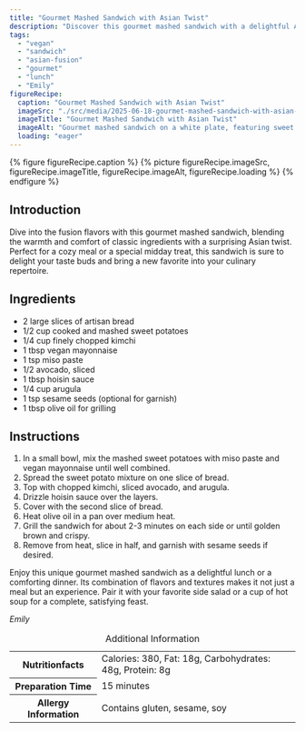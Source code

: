 ```yaml
---
title: "Gourmet Mashed Sandwich with Asian Twist"
description: "Discover this gourmet mashed sandwich with a delightful Asian twist, featuring sweet potatoes, kimchi, and hoisin sauce, grilled to perfection."
tags:
  - "vegan"
  - "sandwich"
  - "asian-fusion"
  - "gourmet"
  - "lunch"
  - "Emily"
figureRecipe: 
  caption: "Gourmet Mashed Sandwich with Asian Twist"
  imageSrc: "./src/media/2025-06-18-gourmet-mashed-sandwich-with-asian-twist-6402.png"
  imageTitle: "Gourmet Mashed Sandwich with Asian Twist"
  imageAlt: "Gourmet mashed sandwich on a white plate, featuring sweet potatoes, kimchi, avocado, arugula, and hoisin sauce, with a side salad and water glass."
  loading: "eager"
---
```


{% figure figureRecipe.caption %}
{% picture figureRecipe.imageSrc, figureRecipe.imageTitle, figureRecipe.imageAlt, figureRecipe.loading %}
{% endfigure %}

## Introduction

Dive into the fusion flavors with this gourmet mashed sandwich, blending the warmth and comfort of classic ingredients with a surprising Asian twist. Perfect for a cozy meal or a special midday treat, this sandwich is sure to delight your taste buds and bring a new favorite into your culinary repertoire.

## Ingredients

- 2 large slices of artisan bread
- 1/2 cup cooked and mashed sweet potatoes
- 1/4 cup finely chopped kimchi
- 1 tbsp vegan mayonnaise
- 1 tsp miso paste
- 1/2 avocado, sliced
- 1 tbsp hoisin sauce
- 1/4 cup arugula
- 1 tsp sesame seeds (optional for garnish)
- 1 tbsp olive oil for grilling

## Instructions

1. In a small bowl, mix the mashed sweet potatoes with miso paste and vegan mayonnaise until well combined.
2. Spread the sweet potato mixture on one slice of bread.
3. Top with chopped kimchi, sliced avocado, and arugula.
4. Drizzle hoisin sauce over the layers.
5. Cover with the second slice of bread.
6. Heat olive oil in a pan over medium heat.
7. Grill the sandwich for about 2-3 minutes on each side or until golden brown and crispy.
8. Remove from heat, slice in half, and garnish with sesame seeds if desired.

Enjoy this unique gourmet mashed sandwich as a delightful lunch or a comforting dinner. Its combination of flavors and textures makes it not just a meal but an experience. Pair it with your favorite side salad or a cup of hot soup for a complete, satisfying feast.

*Emily*

<table><caption class='sr-only'>Additional Information</caption><tr><th>Nutritionfacts</th><td>Calories: 380, Fat: 18g, Carbohydrates: 48g, Protein: 8g&nbsp;</td></tr><tr><th>Preparation Time</th><td>15 minutes&nbsp;</td></tr><tr><th>Allergy Information</th><td>Contains gluten, sesame, soy&nbsp;</td></tr></table>

